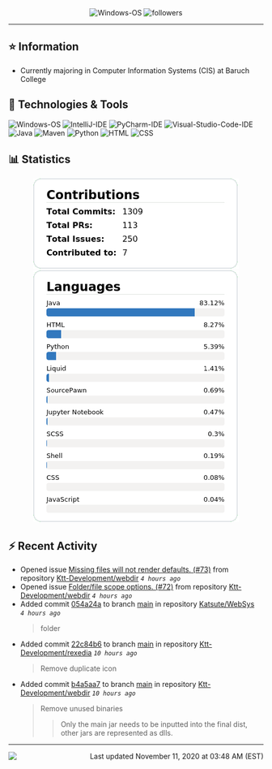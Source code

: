 <div align="center">
    <img 
        src="https://img.shields.io/badge/OS-Windows-informational?style=for-the-badge&color=3278be"
        alt="Windows-OS">
    <img 
        src="https://img.shields.io/github/followers/katsute?color=3278be&style=for-the-badge"
        alt="followers">
</div>

<hr>

## ⭐ Information

 - Currently majoring in Computer Information Systems (CIS) at Baruch College

## 🔧 Technologies & Tools

<img 
    src="https://img.shields.io/badge/OS-Windows-informational?style=flat-square&color=3278be"
    alt="Windows-OS">
<img 
    src="https://img.shields.io/badge/Editor-IntelliJ_IDEA-informational?style=flat-square&logo=intellij-idea&logoColor=white&color=3278be"
    alt="IntelliJ-IDE">
<img 
    src="https://img.shields.io/badge/Editor-PyCharm-informational?style=flat-square&logo=pycharm&logoColor=white&color=3278be"
    alt="PyCharm-IDE">
<img 
    src="https://img.shields.io/badge/Editor-Visual_Studio_Code-informational?style=flat-square&logo=Visual-Studio-Code&logoColor=white&color=3278be"
    alt="Visual-Studio-Code-IDE">
<img 
    src="https://img.shields.io/badge/Code-Java-informational?style=flat-square&logo=java&logoColor=white&color=3278be"
    alt="Java">
<img 
    src="https://img.shields.io/badge/Tools-Maven-informational?style=flat-square&logo=apache-maven&logoColor=white&color=3278be"
    alt="Maven">
<img 
    src="https://img.shields.io/badge/Code-Python-informational?style=flat-square&logo=python&logoColor=white&color=3278be"
    alt="Python">
<img 
    src="https://img.shields.io/badge/Code-HTML-informational?style=flat-square&logo=html5&logoColor=white&color=3278be"
    alt="HTML">
<img 
    src="https://img.shields.io/badge/Code-CSS-informational?style=flat-square&logo=css-wizardry&logoColor=white&color=3278be"
    alt="CSS">

## 📊 Statistics
<div align="center">
    <a href="https://github.com/Katsute/">
        <img src="https://github.com/Katsute/Katsute/blob/main/contributions.png">
    </a>
    <a href="https://github.com/Katsute/">
        <img src="https://github.com/Katsute/Katsute/blob/main/languages.png">
    </a>
</div>

## ⚡ Recent Activity

 - Opened issue [Missing files will not render defaults. (#73)](https://github.com/Ktt-Development/webdir/issues/73) from repository [Ktt-Development/webdir](https://github.com/Ktt-Development/webdir)  *`4 hours ago`*
 - Opened issue [Folder/file scope options. (#72)](https://github.com/Ktt-Development/webdir/issues/72) from repository [Ktt-Development/webdir](https://github.com/Ktt-Development/webdir)  *`4 hours ago`*
 - Added commit [054a24a](https://github.com/Katsute/WebSys/commit/054a24af328d740b2da720a7526cc0cd964eb17b) to branch [main](https://github.com/Katsute/WebSys/tree/main) in repository [Katsute/WebSys](https://github.com/Katsute/WebSys)  *`4 hours ago`*
   > folder
 - Added commit [22c84b6](https://github.com/Ktt-Development/rexedia/commit/22c84b6af321f4bb6e9e5d8ceebd590ba1e75826) to branch [main](https://github.com/Ktt-Development/rexedia/tree/main) in repository [Ktt-Development/rexedia](https://github.com/Ktt-Development/rexedia)  *`10 hours ago`*
   > Remove duplicate icon
 - Added commit [b4a5aa7](https://github.com/Ktt-Development/webdir/commit/b4a5aa7af3d17ea4673fe9f3e87c749e3e722151) to branch [main](https://github.com/Ktt-Development/webdir/tree/main) in repository [Ktt-Development/webdir](https://github.com/Ktt-Development/webdir)  *`10 hours ago`*
   > Remove unused binaries
   >  > Only the main jar needs to be inputted into the final dist, other jars are represented as dlls.

---
<img align="left" src="https://github.com/Katsute/Katsute/workflows/Update%20README.md/badge.svg"><p align="right">Last updated November 11, 2020 at 03:48 AM (EST)</p>
